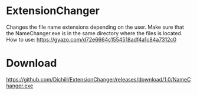 # ExtensionChanger
Changes the file name extensions depending on the user. 
Make sure that the NameChanger.exe is in the same directory where the files is located.
How to use: https://gyazo.com/d72e6664c1554518adf4a1c84a7312c0

# Download
https://github.com/Dichill/ExtensionChanger/releases/download/1.0/NameChanger.exe
